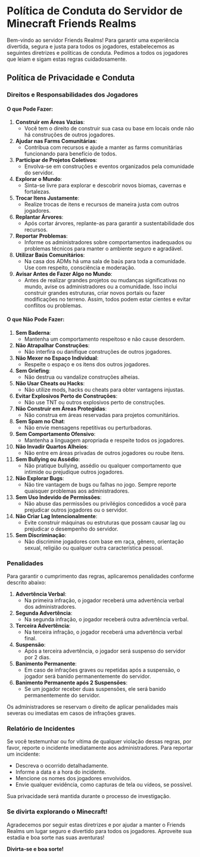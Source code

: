 # Política de Conduta do Servidor de Minecraft Friends Realms

Bem-vindo ao servidor Friends Realms! Para garantir uma experiência divertida, segura e justa para todos os jogadores, estabelecemos as seguintes diretrizes e políticas de conduta. Pedimos a todos os jogadores que leiam e sigam estas regras cuidadosamente.

## Política de Privacidade e Conduta

### Direitos e Responsabilidades dos Jogadores

#### O que Pode Fazer:

1. **Construir em Áreas Vazias**: 
   - Você tem o direito de construir sua casa ou base em locais onde não há construções de outros jogadores.
2. **Ajudar nas Farms Comunitárias**: 
   - Contribua com recursos e ajude a manter as farms comunitárias funcionando para benefício de todos.
3. **Participar de Projetos Coletivos**: 
   - Envolva-se em construções e eventos organizados pela comunidade do servidor.
4. **Explorar o Mundo**: 
   - Sinta-se livre para explorar e descobrir novos biomas, cavernas e fortalezas.
5. **Trocar Itens Justamente**: 
   - Realize trocas de itens e recursos de maneira justa com outros jogadores.
6. **Replantar Árvores**: 
   - Após cortar árvores, replante-as para garantir a sustentabilidade dos recursos.
7. **Reportar Problemas**: 
   - Informe os administradores sobre comportamentos inadequados ou problemas técnicos para manter o ambiente seguro e agradável.
8. **Utilizar Baús Comunitários**: 
   - Na casa dos ADMs há uma sala de baús para toda a comunidade. Use com respeito, consciência e moderação.
9. **Avisar Antes de Fazer Algo no Mundo**: 
   - Antes de realizar grandes projetos ou mudanças significativas no mundo, avise os administradores ou a comunidade. Isso inclui construir grandes estruturas, criar novos portais ou fazer modificações no terreno. Assim, todos podem estar cientes e evitar conflitos ou problemas.

#### O que Não Pode Fazer:

1. **Sem Baderna**: 
   - Mantenha um comportamento respeitoso e não cause desordem.
2. **Não Atrapalhar Construções**: 
   - Não interfira ou danifique construções de outros jogadores.
3. **Não Mexer no Espaço Individual**: 
   - Respeite o espaço e os itens dos outros jogadores.
4. **Sem Griefing**: 
   - Não destrua ou vandalize construções alheias.
5. **Não Usar Cheats ou Hacks**: 
   - Não utilize mods, hacks ou cheats para obter vantagens injustas.
6. **Evitar Explosivos Perto de Construções**: 
   - Não use TNT ou outros explosivos perto de construções.
7. **Não Construir em Áreas Protegidas**: 
   - Não construa em áreas reservadas para projetos comunitários.
8. **Sem Spam no Chat**: 
   - Não envie mensagens repetitivas ou perturbadoras.
9. **Sem Comportamento Ofensivo**: 
   - Mantenha a linguagem apropriada e respeite todos os jogadores.
10. **Não Invadir Quartos Alheios**: 
    - Não entre em áreas privadas de outros jogadores ou roube itens.
11. **Sem Bullying ou Assédio**: 
    - Não pratique bullying, assédio ou qualquer comportamento que intimide ou prejudique outros jogadores.
12. **Não Explorar Bugs**: 
    - Não tire vantagem de bugs ou falhas no jogo. Sempre reporte quaisquer problemas aos administradores.
13. **Sem Uso Indevido de Permissões**: 
    - Não abuse das permissões ou privilégios concedidos a você para prejudicar outros jogadores ou o servidor.
14. **Não Criar Lag Intencionalmente**: 
    - Evite construir máquinas ou estruturas que possam causar lag ou prejudicar o desempenho do servidor.
15. **Sem Discriminação**: 
    - Não discrimine jogadores com base em raça, gênero, orientação sexual, religião ou qualquer outra característica pessoal.

### Penalidades

Para garantir o cumprimento das regras, aplicaremos penalidades conforme descrito abaixo:

1. **Advertência Verbal**:
   - Na primeira infração, o jogador receberá uma advertência verbal dos administradores.
2. **Segunda Advertência**:
   - Na segunda infração, o jogador receberá outra advertência verbal.
3. **Terceira Advertência**:
   - Na terceira infração, o jogador receberá uma advertência verbal final.
4. **Suspensão**:
   - Após a terceira advertência, o jogador será suspenso do servidor por 2 dias.
5. **Banimento Permanente**:
   - Em caso de infrações graves ou repetidas após a suspensão, o jogador será banido permanentemente do servidor.
6. **Banimento Permanente após 2 Suspensões**:
   - Se um jogador receber duas suspensões, ele será banido permanentemente do servidor.

Os administradores se reservam o direito de aplicar penalidades mais severas ou imediatas em casos de infrações graves.

### Relatório de Incidentes

Se você testemunhar ou for vítima de qualquer violação dessas regras, por favor, reporte o incidente imediatamente aos administradores. Para reportar um incidente:
- Descreva o ocorrido detalhadamente.
- Informe a data e a hora do incidente.
- Mencione os nomes dos jogadores envolvidos.
- Envie qualquer evidência, como capturas de tela ou vídeos, se possível.

Sua privacidade será mantida durante o processo de investigação.

### Se divirta explorando o Minecraft!

Agradecemos por seguir estas diretrizes e por ajudar a manter o Friends Realms um lugar seguro e divertido para todos os jogadores. Aproveite sua estadia e boa sorte nas suas aventuras!

**Divirta-se e boa sorte!**

